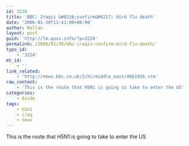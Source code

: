 ```yaml
---
id: 3226
title: 'BBC: Iraqis &#8216;confirm&#8217; bird flu death'
date: '2006-01-30T11:41:00+00:00'
author: Kellan
layout: post
guid: 'http://lm.quxx.info/?p=3226'
permalink: /2006/01/30/bbc-iraqis-confirm-bird-flu-death/
typo_id:
    - '3224'
mt_id:
    - ''
link_related:
    - 'http://news.bbc.co.uk/2/hi/middle_east/4661916.stm'
raw_content:
    - 'This is the route that H5N1 is going to take to enter the US'
categories:
    - Aside
tags:
    - h5n1
    - iraq
    - news
---
```


This is the route that H5N1 is going to take to enter the US